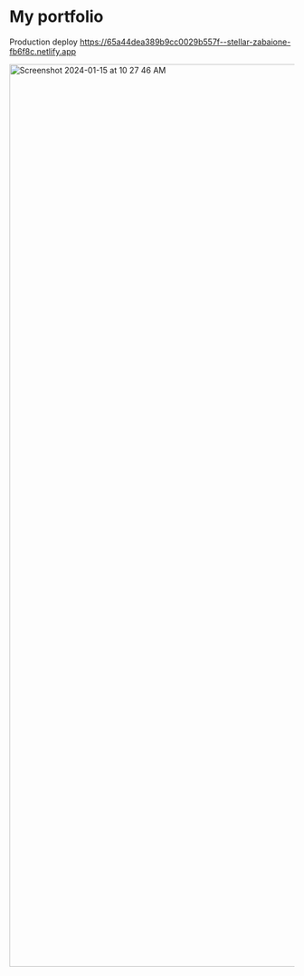 # My portfolio

Production deploy
https://65a44dea389b9cc0029b557f--stellar-zabaione-fb6f8c.netlify.app


<img width="1592" alt="Screenshot 2024-01-15 at 10 27 46 AM" src="https://github.com/carlosjimenezh/Portfolio/assets/76405792/79bb1df8-078e-48d9-9697-5d93d90f55c7">
